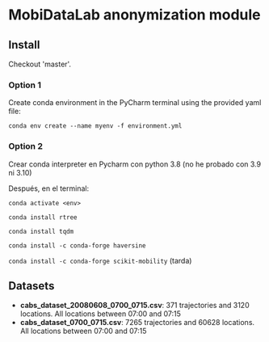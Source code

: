 # MobiDataLab anonymization module

## Install

Checkout 'master'.

### Option 1

Create conda environment in the PyCharm terminal using the provided yaml file:

`conda env create --name myenv -f environment.yml`

### Option 2

Crear conda interpreter en Pycharm con python 3.8 (no he probado con 3.9 ni 3.10)

Después, en el terminal: 

`conda activate <env>`

`conda install rtree`

`conda install tqdm`

`conda install -c conda-forge haversine`

`conda install -c conda-forge scikit-mobility` (tarda)


<!-- `conda install networkx` -->

## Datasets
- **cabs_dataset_20080608_0700_0715.csv**: 371 trajectories and 3120 locations. All locations between 07:00 and 07:15
- **cabs_dataset_0700_0715.csv**: 7265 trajectories and 60628 locations. All locations between 07:00 and 07:15
